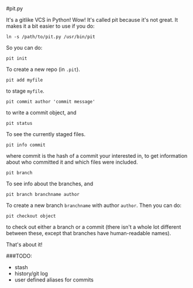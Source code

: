 #pit.py

It's a gitlike VCS in Python! Wow! It's called pit because it's not great. It
makes it a bit easier to use if you do:

    ln -s /path/to/pit.py /usr/bin/pit

So you can do:

    pit init

To create a new repo (in `.pit`).

    pit add myfile

to stage `myfile`.

    pit commit author 'commit message'

to write a commit object, and 

    pit status

To see the currently staged files.

    pit info commit

where commit is the hash of a commit your interested in, to get information
about who committed it and which files were included.

    pit branch

To see info about the branches, and 
    
    pit branch branchname author

To create a new branch `branchname` with author `author`. Then you can do:

    pit checkout object

to check out either a branch or a commit (there isn't a whole lot different
between these, except that branches have human-readable names).

That's about it!

###TODO:

- stash
- history/git log
- user defined aliases for commits


